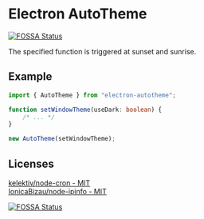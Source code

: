 # Electron AutoTheme
[![FOSSA Status](https://app.fossa.com/api/projects/git%2Bgithub.com%2FZephraCloud%2FElectron-AutoTheme.svg?type=shield)](https://app.fossa.com/projects/git%2Bgithub.com%2FZephraCloud%2FElectron-AutoTheme?ref=badge_shield)


The specified function is triggered at sunset and sunrise.

## Example

```ts
import { AutoTheme } from "electron-autotheme";

function setWindowTheme(useDark: boolean) {
    /* ... */
}

new AutoTheme(setWindowTheme);
```

## Licenses

[kelektiv/node-cron - MIT](https://github.com/kelektiv/node-cron/blob/master/LICENSE)\
[IonicaBizau/node-ipinfo - MIT](https://github.com/IonicaBizau/node-ipinfo/blob/master/LICENSE)


[![FOSSA Status](https://app.fossa.com/api/projects/git%2Bgithub.com%2FZephraCloud%2FElectron-AutoTheme.svg?type=large)](https://app.fossa.com/projects/git%2Bgithub.com%2FZephraCloud%2FElectron-AutoTheme?ref=badge_large)